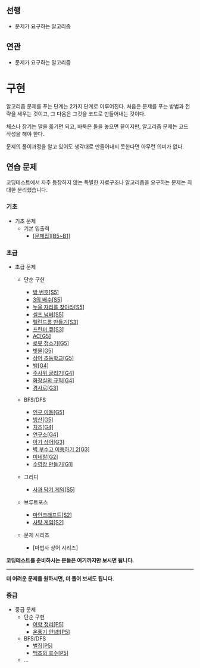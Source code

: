 ## 선행
- 문제가 요구하는 알고리즘

## 연관
- 문제가 요구하는 알고리즘

# 구현

알고리즘 문제를 푸는 단계는 2가지 단계로 이루어진다. 처음은 문제를 푸는 방법과 전략을 세우는 것이고, 그 다음은 그것을 코드로 만들어내는 것이다.

체스나 장기는 말을 옮기면 되고, 바둑은 돌을 놓으면 끝이지만, 알고리즘 문제는 코드 작성을 해야 한다.

문제의 풀이과정을 알고 있어도 생각대로 만들어내지 못한다면 아무런 의미가 없다.


## 연습 문제

코딩테스트에서 자주 등장하지 않는 특별한 자료구조나 알고리즘을 요구하는 문제는 최대한 분리했습니다.

### 기초

- 기초 문제
    - 기본 입출력
        - [[문제집][B5~B1]](https://www.acmicpc.net/workbook/view/7306)

### 초급

- 초급 문제
    - 단순 구현
        - [방 번호[S5]](https://www.acmicpc.net/problem/1475)
        - [3의 배수[S5]](https://www.acmicpc.net/problem/1769)
        - [누울 자리를 찾아라[S5]](https://www.acmicpc.net/problem/1652)
        - [셀프 넘버[S5]](https://www.acmicpc.net/problem/4673)
        - [펠린드롬 만들기[S3]](https://www.acmicpc.net/problem/1213)
        - [프린터 큐[S3]](https://www.acmicpc.net/problem/1966)
        - [AC[G5]](https://www.acmicpc.net/problem/5430)
        - [로봇 청소기[G5]](https://www.acmicpc.net/problem/14503)
        - [빗물[G5]](https://www.acmicpc.net/problem/14719)
        - [상어 초등학교[G5]](https://www.acmicpc.net/problem/21608)
        - [뱀[G4]](https://www.acmicpc.net/problem/3190)
        - [주사위 굴리기[G4]](https://www.acmicpc.net/problem/14499)
        - [화장실의 규칙[G4]](https://www.acmicpc.net/problem/19640)
        - [경사로[G3]](https://www.acmicpc.net/problem/14890)
    - BFS/DFS
        - [인구 이동[G5]](https://www.acmicpc.net/problem/16234)
        - [빙산[G5]](https://www.acmicpc.net/problem/2573)
        - [치즈[G4]](https://www.acmicpc.net/problem/2636)
        - [연구소[G4]](https://www.acmicpc.net/problem/14502)
        - [아기 상어[G3]](https://www.acmicpc.net/problem/16236)
        - [벽 부수고 이동하기 2[G3]](https://www.acmicpc.net/problem/14442)
        - [미네랄[G2]](https://www.acmicpc.net/problem/2933)
        - [수영장 만들기[G1]](https://www.acmicpc.net/problem/1113)
    - 그리디
        - [사과 담기 게임[S5]](https://www.acmicpc.net/problem/2828)
    - 브루트포스
        - [마인크래프트[S2]](https://www.acmicpc.net/problem/18111)
        - [사탕 게임[S2]](https://www.acmicpc.net/problem/3085)
    
    - 문제 시리즈
        - [마법사 상어 시리즈]


**코딩테스트를 준비하시는 분들은 여기까지만 보시면 됩니다.**
<hr>

**더 어려운 문제를 원하시면, 더 풀어 보셔도 됩니다.**

### 중급

- 중급 문제
    - 단순 구현
        - [어항 정리[P5]](https://www.acmicpc.net/problem/23291)
        - [온풍기 안녕![P5]](https://www.acmicpc.net/problem/23289)
    - BFS/DFS
        - [벌집[P5]](https://www.acmicpc.net/problem/1385)
        - [백조의 호수[P5]](https://www.acmicpc.net/problem/3197)
    - ...
